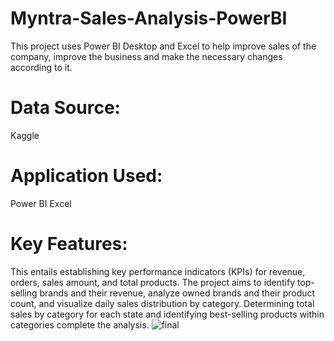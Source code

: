 # Myntra-Sales-Analysis-PowerBI
This project uses Power BI Desktop and Excel to help improve sales of the company, improve the business and make the necessary changes according to it.
# Data Source:
Kaggle
# Application Used:
Power BI
Excel

# Key Features:
This entails establishing key performance indicators (KPIs) for revenue, orders, sales amount, and total products.
The project aims to identify top-selling brands and their revenue, analyze owned brands and their product count, and visualize daily sales distribution by category.
Determining total sales by category for each state and identifying best-selling products within categories complete the analysis.
![final](https://github.com/user-attachments/assets/9a3eeedf-ac20-46b4-80fd-108092254775)
